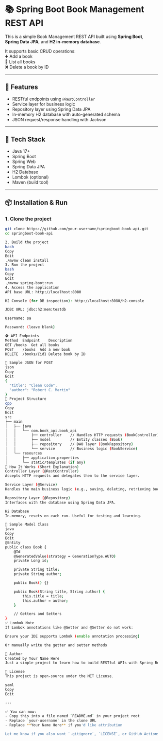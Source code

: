 # 📚 Spring Boot Book Management REST API

This is a simple Book Management REST API built using **Spring Boot**, **Spring Data JPA**, and **H2 in-memory database**.

It supports basic CRUD operations:  
➕ Add a book  
📖 List all books  
❌ Delete a book by ID  

---

## 🚀 Features

- RESTful endpoints using `@RestController`
- Service layer for business logic
- Repository layer using Spring Data JPA
- In-memory H2 database with auto-generated schema
- JSON request/response handling with Jackson

---

## 🧱 Tech Stack

- Java 17+
- Spring Boot
- Spring Web
- Spring Data JPA
- H2 Database
- Lombok (optional)
- Maven (build tool)

---

## 📦 Installation & Run

### 1. Clone the project
```bash
git clone https://github.com/your-username/springboot-book-api.git
cd springboot-book-api

2. Build the project
bash
Copy
Edit
./mvnw clean install
3. Run the project
bash
Copy
Edit
./mvnw spring-boot:run
4. Access the application
API base URL: http://localhost:8080

H2 Console (for DB inspection): http://localhost:8080/h2-console

JDBC URL: jdbc:h2:mem:testdb

Username: sa

Password: (leave blank)

🛠 API Endpoints
Method	Endpoint	Description
GET	/books	Get all books
POST	/books	Add a new book
DELETE	/books/{id}	Delete book by ID

🔽 Sample JSON for POST
json
Copy
Edit
{
  "title": "Clean Code",
  "author": "Robert C. Martin"
}
📁 Project Structure
cpp
Copy
Edit
src
├── main
│   ├── java
│   │   └── com.book_api.book_api
│   │       ├── controller    // Handles HTTP requests (BookController)
│   │       ├── model         // Entity classes (Book)
│   │       ├── repository    // DAO layer (BookRepository)
│   │       └── service       // Business logic (BookService)
│   └── resources
│       ├── application.properties
│       └── static/templates (if any)
🧠 How It Works (Short Explanation)
Controller Layer (@RestController)
Accepts HTTP requests and delegates them to the service layer.

Service Layer (@Service)
Handles the main business logic (e.g., saving, deleting, retrieving books).

Repository Layer (@Repository)
Interfaces with the database using Spring Data JPA.

H2 Database
In-memory, resets on each run. Useful for testing and learning.

📄 Sample Model Class
java
Copy
Edit
@Entity
public class Book {
    @Id
    @GeneratedValue(strategy = GenerationType.AUTO)
    private Long id;

    private String title;
    private String author;

    public Book() {}

    public Book(String title, String author) {
        this.title = title;
        this.author = author;
    }

    // Getters and Setters
}
✅ Lombok Note
If Lombok annotations like @Getter and @Setter do not work:

Ensure your IDE supports Lombok (enable annotation processing)

Or manually write the getter and setter methods

🙌 Author
Created by Your Name Here
Just a simple project to learn how to build RESTful APIs with Spring Boot.

📝 License
This project is open-source under the MIT License.

yaml
Copy
Edit

---

✅ You can now:
- Copy this into a file named `README.md` in your project root
- Replace `your-username` in the clone URL
- Replace **Your Name Here** if you'd like attribution

Let me know if you also want `.gitignore`, `LICENSE`, or GitHub Actions workflow files!
